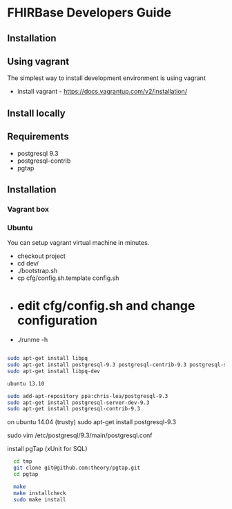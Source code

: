 # FHIRBase Developers Guide

## Installation

## Using vagrant

The simplest way to install development environment  is using vagrant

* install vagrant - https://docs.vagrantup.com/v2/installation/

## Install locally

## Requirements

* postgresql 9.3
* postgresql-contrib
* pgtap

## Installation

### Vagrant box

### Ubuntu

You can setup vagrant virtual machine in minutes.

* checkout project
* cd dev/
* ./bootstrap.sh
* cp cfg/config.sh.template config.sh
* # edit cfg/config.sh and change configuration
* ./runme -h


```bash

sudo apt-get install libpq
sudo apt-get install postgresql-9.3 postgresql-contrib-9.3 postgresql-server-dev-9.3
sudo apt-get install libpq-dev

ubuntu 13.10

sudo add-apt-repository ppa:chris-lea/postgresql-9.3
sudo apt-get install postgresql-server-dev-9.3
sudo apt-get install postgresql-contrib-9.3

```

on ubuntu 14.04 (trusty)
sudo apt-get install postgresql-9.3

sudo vim /etc/postgresql/9.3/main/postgresql.conf


install pgTap (xUnit for SQL)

```bash
  cd tmp
  git clone git@github.com:theory/pgtap.git
  cd pgtap

  make
  make installcheck
  sudo make install
```
